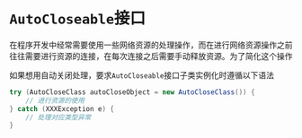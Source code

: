 # `AutoCloseable`接口

​	在程序开发中经常需要使用一些网络资源的处理操作，而在进行网络资源操作之前往往需要进行资源的连接，在每次连接之后需要手动释放资源。为了简化这个操作







​	如果想用自动关闭处理，要求`AutoCloseable`接口子类实例化时遵循以下语法

```java
try (AutoCloseClass autoCloseObject = new AutoCloseClass()) {
    // 进行资源的使用
} catch (XXXException e) {
    // 处理对应类型异常
}
```

